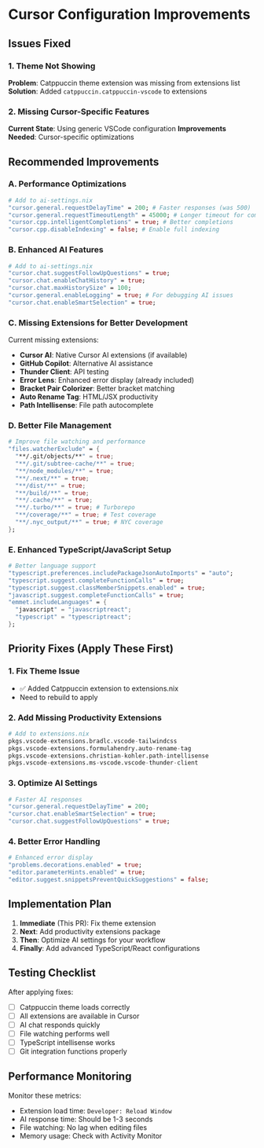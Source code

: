 # Cursor Configuration Improvements

## Issues Fixed

### 1. Theme Not Showing
**Problem**: Catppuccin theme extension was missing from extensions list
**Solution**: Added `catppuccin.catppuccin-vscode` to extensions

### 2. Missing Cursor-Specific Features
**Current State**: Using generic VSCode configuration
**Improvements Needed**: Cursor-specific optimizations

## Recommended Improvements

### A. Performance Optimizations

```nix
# Add to ai-settings.nix
"cursor.general.requestDelayTime" = 200; # Faster responses (was 500)
"cursor.general.requestTimeoutLength" = 45000; # Longer timeout for complex queries
"cursor.cpp.intelligentCompletions" = true; # Better completions
"cursor.cpp.disableIndexing" = false; # Enable full indexing
```

### B. Enhanced AI Features

```nix
# Add to ai-settings.nix
"cursor.chat.suggestFollowUpQuestions" = true;
"cursor.chat.enableChatHistory" = true;
"cursor.chat.maxHistorySize" = 100;
"cursor.general.enableLogging" = true; # For debugging AI issues
"cursor.chat.enableSmartSelection" = true;
```

### C. Missing Extensions for Better Development

Current missing extensions:
- **Cursor AI**: Native Cursor AI extensions (if available)
- **GitHub Copilot**: Alternative AI assistance
- **Thunder Client**: API testing
- **Error Lens**: Enhanced error display (already included)
- **Bracket Pair Colorizer**: Better bracket matching
- **Auto Rename Tag**: HTML/JSX productivity
- **Path Intellisense**: File path autocomplete

### D. Better File Management

```nix
# Improve file watching and performance
"files.watcherExclude" = {
  "**/.git/objects/**" = true;
  "**/.git/subtree-cache/**" = true;
  "**/node_modules/**" = true;
  "**/.next/**" = true;
  "**/dist/**" = true;
  "**/build/**" = true;
  "**/.cache/**" = true;
  "**/.turbo/**" = true; # Turborepo
  "**/coverage/**" = true; # Test coverage
  "**/.nyc_output/**" = true; # NYC coverage
};
```

### E. Enhanced TypeScript/JavaScript Setup

```nix
# Better language support
"typescript.preferences.includePackageJsonAutoImports" = "auto";
"typescript.suggest.completeFunctionCalls" = true;
"typescript.suggest.classMemberSnippets.enabled" = true;
"javascript.suggest.completeFunctionCalls" = true;
"emmet.includeLanguages" = {
  "javascript" = "javascriptreact";
  "typescript" = "typescriptreact";
};
```

## Priority Fixes (Apply These First)

### 1. Fix Theme Issue
- ✅ Added Catppuccin extension to extensions.nix
- Need to rebuild to apply

### 2. Add Missing Productivity Extensions
```nix
# Add to extensions.nix
pkgs.vscode-extensions.bradlc.vscode-tailwindcss
pkgs.vscode-extensions.formulahendry.auto-rename-tag
pkgs.vscode-extensions.christian-kohler.path-intellisense
pkgs.vscode-extensions.ms-vscode.vscode-thunder-client
```

### 3. Optimize AI Settings
```nix
# Faster AI responses
"cursor.general.requestDelayTime" = 200;
"cursor.chat.enableSmartSelection" = true;
"cursor.chat.suggestFollowUpQuestions" = true;
```

### 4. Better Error Handling
```nix
# Enhanced error display
"problems.decorations.enabled" = true;
"editor.parameterHints.enabled" = true;
"editor.suggest.snippetsPreventQuickSuggestions" = false;
```

## Implementation Plan

1. **Immediate** (This PR): Fix theme extension
2. **Next**: Add productivity extensions package
3. **Then**: Optimize AI settings for your workflow
4. **Finally**: Add advanced TypeScript/React configurations

## Testing Checklist

After applying fixes:
- [ ] Catppuccin theme loads correctly
- [ ] All extensions are available in Cursor
- [ ] AI chat responds quickly
- [ ] File watching performs well
- [ ] TypeScript intellisense works
- [ ] Git integration functions properly

## Performance Monitoring

Monitor these metrics:
- Extension load time: `Developer: Reload Window`
- AI response time: Should be 1-3 seconds
- File watching: No lag when editing files
- Memory usage: Check with Activity Monitor